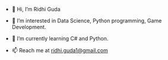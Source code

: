 - 👋 Hi, I’m Ridhi Guda
- 👀 I’m interested in Data Science, Python programming, Game Development. 
- 🌱 I’m currently learning C# and Python. 

- 📫 Reach me at ridhi.guda1@gmail.com


<!---
DarkPetalsR/DarkPetalsR is a ✨ special ✨ repository because its `README.md` (this file) appears on your GitHub profile.
You can click the Preview link to take a look at your changes.
--->
